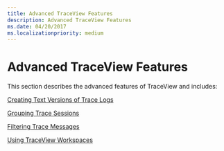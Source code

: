 ```yaml
---
title: Advanced TraceView Features
description: Advanced TraceView Features
ms.date: 04/20/2017
ms.localizationpriority: medium
---
```


# Advanced TraceView Features

This section describes the advanced features of TraceView and includes:

[Creating Text Versions of Trace Logs](creating-text-versions-of-trace-logs.md)

[Grouping Trace Sessions](grouping-trace-sessions.md)

[Filtering Trace Messages](filtering-trace-messages.md)

[Using TraceView Workspaces](using-traceview-workspaces.md)
